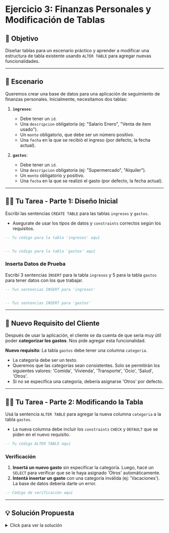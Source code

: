 # Ejercicio 3: Finanzas Personales y Modificación de Tablas

## 🎯 Objetivo

Diseñar tablas para un escenario práctico y aprender a modificar una estructura de tabla existente usando `ALTER TABLE` para agregar nuevas funcionalidades.

---

## 📖 Escenario

Queremos crear una base de datos para una aplicación de seguimiento de finanzas personales. Inicialmente, necesitamos dos tablas:

1.  **`ingresos`**:
    *   Debe tener un `id`.
    *   Una `descripcion` obligatoria (ej: "Salario Enero", "Venta de item usado").
    *   Un `monto` obligatorio, que debe ser un número positivo.
    *   Una `fecha` en la que se recibió el ingreso (por defecto, la fecha actual).

2.  **`gastos`**:
    *   Debe tener un `id`.
    *   Una `descripcion` obligatoria (ej: "Supermercado", "Alquiler").
    *   Un `monto` obligatorio y positivo.
    *   Una `fecha` en la que se realizó el gasto (por defecto, la fecha actual).

---

## 🏋️‍♀️ Tu Tarea - Parte 1: Diseño Inicial

Escribí las sentencias `CREATE TABLE` para las tablas `ingresos` y `gastos`.

*   Asegurate de usar los tipos de datos y `constraints` correctos según los requisitos.

```sql
-- Tu código para la tabla 'ingresos' aquí


-- Tu código para la tabla 'gastos' aquí

```

### Inserta Datos de Prueba

Escribí 3 sentencias `INSERT` para la tabla `ingresos` y 5 para la tabla `gastos` para tener datos con los que trabajar.

```sql
-- Tus sentencias INSERT para 'ingresos'


-- Tus sentencias INSERT para 'gastos'

```

---

## 📖 Nuevo Requisito del Cliente

Después de usar la aplicación, el cliente se da cuenta de que sería muy útil poder **categorizar los gastos**. Nos pide agregar esta funcionalidad.

**Nuevo requisito**: La tabla `gastos` debe tener una columna `categoria`.

*   La categoría debe ser un texto.
*   Queremos que las categorías sean consistentes. Solo se permitirán los siguientes valores: 'Comida', 'Vivienda', 'Transporte', 'Ocio', 'Salud', 'Otros'.
*   Si no se especifica una categoría, debería asignarse 'Otros' por defecto.

---

## 🏋️‍♀️ Tu Tarea - Parte 2: Modificando la Tabla

Usá la sentencia `ALTER TABLE` para agregar la nueva columna `categoria` a la tabla `gastos`.

*   La nueva columna debe incluir los `constraints` `CHECK` y `DEFAULT` que se piden en el nuevo requisito.

```sql
-- Tu código ALTER TABLE aquí

```

### Verificación

1.  **Insertá un nuevo gasto** sin especificar la categoría. Luego, hacé un `SELECT` para verificar que se le haya asignado 'Otros' automáticamente.
2.  **Intentá insertar un gasto** con una categoría inválida (ej: 'Vacaciones'). La base de datos debería darte un error.

```sql
-- Código de verificación aquí

```

---

## 💡 Solución Propuesta

<details>
<summary>Click para ver la solución</summary>

```sql
-- --- PARTE 1: DISEÑO INICIAL ---

-- Tabla de Ingresos
CREATE TABLE ingresos (
    id INTEGER PRIMARY KEY,
    descripcion TEXT NOT NULL,
    monto REAL NOT NULL CHECK (monto > 0),
    fecha DATE DEFAULT CURRENT_DATE
);

-- Tabla de Gastos
CREATE TABLE gastos (
    id INTEGER PRIMARY KEY,
    descripcion TEXT NOT NULL,
    monto REAL NOT NULL CHECK (monto > 0),
    fecha DATE DEFAULT CURRENT_DATE
);

-- --- INSERTS DE EJEMPLO ---
INSERT INTO ingresos (descripcion, monto, fecha) VALUES
('Salario Mensual', 2000.00, '2024-08-01'),
('Venta de bicicleta usada', 150.00, '2024-08-10'),
('Regalo de cumpleaños', 50.00, '2024-08-20');

INSERT INTO gastos (descripcion, monto, fecha) VALUES
('Alquiler Agosto', 800.00, '2024-08-05'),
('Supermercado semanal', 120.50, '2024-08-07'),
('Factura de internet', 60.00, '2024-08-15'),
('Salida al cine', 30.00, '2024-08-18'),
('Compra de libro', 25.75, '2024-08-22');


-- --- PARTE 2: MODIFICANDO LA TABLA ---

-- Agregar la columna 'categoria' a la tabla 'gastos'
ALTER TABLE gastos ADD COLUMN categoria TEXT 
    CHECK (categoria IN ('Comida', 'Vivienda', 'Transporte', 'Ocio', 'Salud', 'Otros')) 
    DEFAULT 'Otros';


-- --- VERIFICACIÓN ---

-- 1. Insertar un gasto sin categoría (debería asignarse 'Otros')
INSERT INTO gastos (descripcion, monto) VALUES ('Farmacia', 45.00);
-- SELECT * FROM gastos WHERE descripcion = 'Farmacia'; -- Debería mostrar 'Otros' en categoría.

-- 2. Intentar insertar un gasto con categoría inválida (debería fallar)
-- INSERT INTO gastos (descripcion, monto, categoria) VALUES ('Pasajes de avión', 300.00, 'Vacaciones');
-- Esto debería producir un error: CHECK constraint failed: gastos

```

</details>
